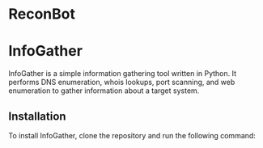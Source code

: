 # ReconBot
# InfoGather

InfoGather is a simple information gathering tool written in Python. It performs DNS enumeration, whois lookups, port scanning, and web enumeration to gather information about a target system.

## Installation

To install InfoGather, clone the repository and run the following command:
